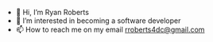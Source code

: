 - 👋 Hi, I’m Ryan Roberts
- 👀 I’m interested in becoming a software developer
- 📫 How to reach me on my email rroberts4dc@gmail.com

<!---
rroberts4/rroberts4 is a ✨ special ✨ repository because its `README.md` (this file) appears on your GitHub profile.
You can click the Preview link to take a look at your changes.
--->
